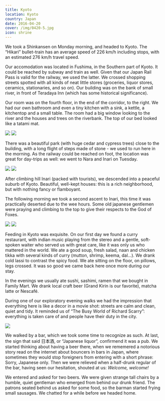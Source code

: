 ```yaml
---
title: Kyoto
location: Kyoto
country: Japan
date: 2016-04-20
cover: /img/0420-5.jpg
icon: shrine
---
```

We took a Shinkansen on Monday morning, and headed to Kyoto. The “Hikari” bullet-train has an average speed of 226 km/h including stops, with an estimated 276 km/h travel speed.

Our accomodation was located in Fushima, in the Southern part of Kyoto. It could be reached by subway and train as well. Given that our Japan Rail Pass is valid for the railway, we used the latter. We crossed shopping streets spotted with all kinds of neat little stores (groceries, liquor stores, ceramics, stationaries, and so on). Our building was on the bank of small river, in front of Teradaya Inn (which has some historical significance).

Our room was on the fourth floor, in the end of the corridor, to the right. We had our own bathroom and even a tiny kitchen with a sink, a kettle, a kitchentop and a small table. The room had a big window looking to the river and the houses and trees on the riverbank. The top of our bed looked like a tatami mat. 

![](../../img/0420-2.jpg)
![](../../img/0420-4.jpg)

There was a beautiful park (with huge cedar and cypress trees) close to the building, with a long flight of steps made of stone - we used to run here in the morning. As the railway could be reached on foot, the location was great for day-trips as well: we went to Nara and Inari on Tuesday.

![](../../img/0420-1.jpg)
![](../../img/0420-3.jpg)

After climbing hill Inari (packed with tourists), we descended into a peaceful suburb of Kyoto. Beautiful, well-kept houses: this is a rich neighborhood, but with nothing fancy or flamboyant.

The following morning we took a second ascent to Inari, this time it was practically deserted due to the wee hours. Some old japanese gentlemen were praying and climbing to the top to give their respects to the God of Foxes. 

![](../../img/0420-7.jpg)
![](../../img/0420-6.jpg)

Feeding in Kyoto was exquisite. On our first day we found a curry restaurant, with indian music playing from the stereo and a gentle, soft-spoken waiter who served us with great care, like it was only us who mattered in the world. We ate a good soup, fresh salad, naan and chicken tikka with several kinds of curry (mutton, shrimp, keema, dal...). We drank cold lassi to contrast the spicy food. We ate sitting on the floor, on pillows, legs crossed. It was so good we came back here once more during our stay.

In the evenings we usually ate sushi, sashimi, ramen that we bought in Family Mart. We drank local craft beer (Grand Kirin is our favorite), matcha latte or Nescafé.

During one of our exploratory evening walks we had the impression that everything here is like a decor in a movie shot: streets are calm and clean, quiet and tidy. It reminded us of “The Busy World of Richard Scarry”: everything is taken care of and people have their duty in the city.

![](../../img/0420-5.jpg)

We walked by a bar, which we took some time to recognize as such. At last, the sign that said 日本酒, or “Japanese liquor”, confirmend it was a pub. We started thinking about having a beer there, when we rememered a notorious story read on the internet about bouncers in bars in Japan, where sometimes they would stop foreigners from entering with a short phrase: Sorry, Japanese only. Then we were relieved when a half-drunk regular of the bar, having seen our hesitation, shouted at us: _Welcome, welcome!_

We entered and asked for two beers. We were given strange tall chairs by a humble, quiet gentleman who emerged from behind our drunk friend. The patrons seated behind us asked for some food, so the barman started frying small sausages. We chatted for a while before we headed home.

